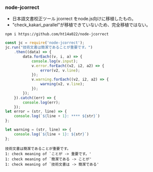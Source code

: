 ### node-jcorrect
- 日本語文書校正ツール jcorrect をnode.js向けに移植したもの。
- "check_kakari_parallel"が移植できていないため、完全移植ではない。

```
npm i https://github.com/ht14a022/node-jcorrect
```

``` JavaScript
const jc = require('node-jcorrect');
jc.run("技術文書は簡潔であることが重要です。")
    .then((data) => {
        data.forEach((v, i, a) => {
            console.log(v.input);
            v.error.forEach((v2, i2, a2) => {
                error(v2, v.line);
            });
            v.warning.forEach((v2, i2, a2) => {
                warning(v2, v.line);
            });
        });
    }).catch((err) => {
        console.log(err);
    });
let error = (str, line) => {
    console.log(`${line + 1}: **** ${str}`)
};

let warning = (str, line) => {
    console.log(`${line + 1}: ${str}`)
};
```

```
技術文書は簡潔であることが重要です。
1: check meaning of `ことが -> 重要です。'
1: check meaning of `簡潔である -> ことが'
1: check meaning of `技術文書は -> 簡潔である'
```